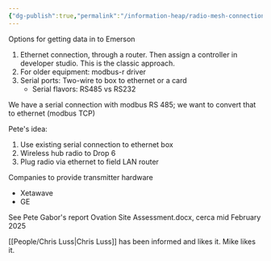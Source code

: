 ```yaml
---
{"dg-publish":true,"permalink":"/information-heap/radio-mesh-connection/","noteIcon":"","created":"2025-05-20T10:31:48.818-05:00"}
---
```


Options for getting data in to Emerson
1. Ethernet connection, through a router. Then assign a controller in developer studio. This is the classic approach.
2. For older equipment: modbus-r driver
3. Serial ports: Two-wire to box to ethernet or a card 
	- Serial flavors: RS485 vs RS232


We have a serial connection with modbus RS 485; we want to convert that to ethernet (modbus TCP)


Pete's idea:
1. Use existing serial connection to ethernet box
2. Wireless hub radio to Drop 6
3. Plug radio via ethernet to field LAN router 

Companies to provide transmitter hardware
- Xetawave
- GE 

See Pete Gabor's report Ovation Site Assessment.docx, cerca mid February 2025

[[People/Chris Luss\|Chris Luss]] has been informed and likes it.
Mike likes it.
